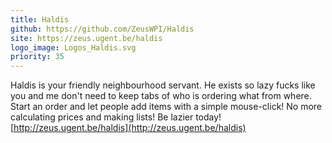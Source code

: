 ```yaml
---
title: Haldis
github: https://github.com/ZeusWPI/Haldis
site: https://zeus.ugent.be/haldis
logo_image: Logos_Haldis.svg
priority: 35
---
```


Haldis is your friendly neighbourhood servant. He exists so lazy fucks like you and me don't need to keep tabs of who is ordering what from where. Start an order and let people add items with a simple mouse-click! No more calculating prices and making lists! Be lazier today! [http://zeus.ugent.be/haldis](http://zeus.ugent.be/haldis)
